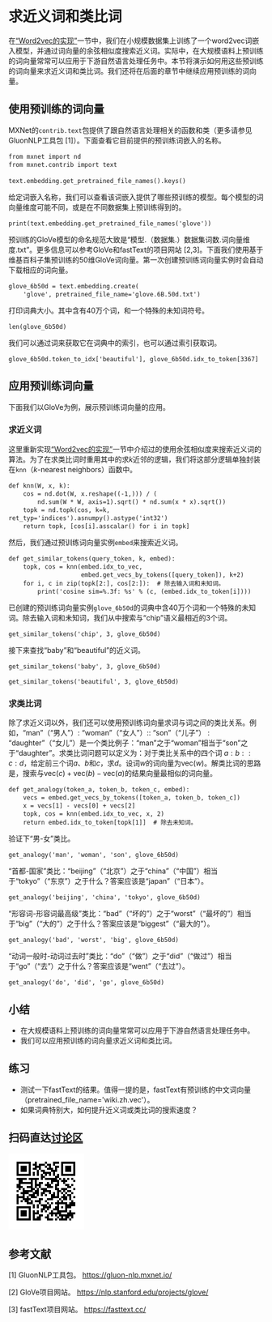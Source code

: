 # 求近义词和类比词

在[“Word2vec的实现”](./word2vec-gluon.md)一节中，我们在小规模数据集上训练了一个word2vec词嵌入模型，并通过词向量的余弦相似度搜索近义词。实际中，在大规模语料上预训练的词向量常常可以应用于下游自然语言处理任务中。本节将演示如何用这些预训练的词向量来求近义词和类比词。我们还将在后面的章节中继续应用预训练的词向量。

## 使用预训练的词向量

MXNet的`contrib.text`包提供了跟自然语言处理相关的函数和类（更多请参见GluonNLP工具包 [1]）。下面查看它目前提供的预训练词嵌入的名称。

```{.python .input}
from mxnet import nd
from mxnet.contrib import text

text.embedding.get_pretrained_file_names().keys()
```

给定词嵌入名称，我们可以查看该词嵌入提供了哪些预训练的模型。每个模型的词向量维度可能不同，或是在不同数据集上预训练得到的。

```{.python .input  n=35}
print(text.embedding.get_pretrained_file_names('glove'))
```

预训练的GloVe模型的命名规范大致是“模型.（数据集.）数据集词数.词向量维度.txt”。更多信息可以参考GloVe和fastText的项目网站 [2,3]。下面我们使用基于维基百科子集预训练的50维GloVe词向量。第一次创建预训练词向量实例时会自动下载相应的词向量。

```{.python .input  n=11}
glove_6b50d = text.embedding.create(
    'glove', pretrained_file_name='glove.6B.50d.txt')
```

打印词典大小。其中含有40万个词，和一个特殊的未知词符号。

```{.python .input}
len(glove_6b50d)
```

我们可以通过词来获取它在词典中的索引，也可以通过索引获取词。

```{.python .input  n=12}
glove_6b50d.token_to_idx['beautiful'], glove_6b50d.idx_to_token[3367]
```

## 应用预训练词向量

下面我们以GloVe为例，展示预训练词向量的应用。

### 求近义词

这里重新实现[“Word2vec的实现”](./word2vec-gluon.md)一节中介绍过的使用余弦相似度来搜索近义词的算法。为了在求类比词时重用其中的求$k$近邻的逻辑，我们将这部分逻辑单独封装在`knn`（$k$-nearest neighbors）函数中。

```{.python .input}
def knn(W, x, k):
    cos = nd.dot(W, x.reshape((-1,))) / (
        nd.sum(W * W, axis=1).sqrt() * nd.sum(x * x).sqrt())
    topk = nd.topk(cos, k=k, ret_typ='indices').asnumpy().astype('int32')
    return topk, [cos[i].asscalar() for i in topk]
```

然后，我们通过预训练词向量实例`embed`来搜索近义词。

```{.python .input}
def get_similar_tokens(query_token, k, embed):
    topk, cos = knn(embed.idx_to_vec,
                    embed.get_vecs_by_tokens([query_token]), k+2)
    for i, c in zip(topk[2:], cos[2:]):  # 除去输入词和未知词。
        print('cosine sim=%.3f: %s' % (c, (embed.idx_to_token[i])))
```

已创建的预训练词向量实例`glove_6b50d`的词典中含40万个词和一个特殊的未知词。除去输入词和未知词，我们从中搜索与“chip”语义最相近的3个词。

```{.python .input}
get_similar_tokens('chip', 3, glove_6b50d)
```

接下来查找“baby”和“beautiful”的近义词。

```{.python .input}
get_similar_tokens('baby', 3, glove_6b50d)
```

```{.python .input}
get_similar_tokens('beautiful', 3, glove_6b50d)
```

### 求类比词

除了求近义词以外，我们还可以使用预训练词向量求词与词之间的类比关系。例如，“man”（“男人”）: “woman”（“女人”）:: “son”（“儿子”） : “daughter”（“女儿”）是一个类比例子：“man”之于“woman”相当于“son”之于“daughter”。求类比词问题可以定义为：对于类比关系中的四个词 $a : b :: c : d$，给定前三个词$a$、$b$和$c$，求$d$。设词$w$的词向量为$\text{vec}(w)$。解类比词的思路是，搜索与$\text{vec}(c)+\text{vec}(b)-\text{vec}(a)$的结果向量最相似的词向量。

```{.python .input}
def get_analogy(token_a, token_b, token_c, embed):
    vecs = embed.get_vecs_by_tokens([token_a, token_b, token_c])
    x = vecs[1] - vecs[0] + vecs[2]
    topk, cos = knn(embed.idx_to_vec, x, 2)
    return embed.idx_to_token[topk[1]]  # 除去未知词。
```

验证下“男-女”类比。

```{.python .input  n=18}
get_analogy('man', 'woman', 'son', glove_6b50d)
```

“首都-国家”类比：“beijing”（“北京”）之于“china”（“中国”）相当于“tokyo”（“东京”）之于什么？答案应该是“japan”（“日本”）。

```{.python .input  n=19}
get_analogy('beijing', 'china', 'tokyo', glove_6b50d)
```

“形容词-形容词最高级”类比：“bad”（“坏的”）之于“worst”（“最坏的”）相当于“big”（“大的”）之于什么？答案应该是“biggest”（“最大的”）。

```{.python .input  n=20}
get_analogy('bad', 'worst', 'big', glove_6b50d)
```

“动词一般时-动词过去时”类比：“do”（“做”）之于“did”（“做过”）相当于“go”（“去”）之于什么？答案应该是“went”（“去过”）。

```{.python .input  n=21}
get_analogy('do', 'did', 'go', glove_6b50d)
```

## 小结

* 在大规模语料上预训练的词向量常常可以应用于下游自然语言处理任务中。
* 我们可以应用预训练的词向量求近义词和类比词。


## 练习

* 测试一下fastText的结果。值得一提的是，fastText有预训练的中文词向量（pretrained_file_name='wiki.zh.vec'）。
* 如果词典特别大，如何提升近义词或类比词的搜索速度？


## 扫码直达[讨论区](https://discuss.gluon.ai/t/topic/4373)

![](../img/qr_similarity-analogy.svg)

## 参考文献

[1] GluonNLP工具包。 https://gluon-nlp.mxnet.io/

[2] GloVe项目网站。 https://nlp.stanford.edu/projects/glove/

[3] fastText项目网站。 https://fasttext.cc/
